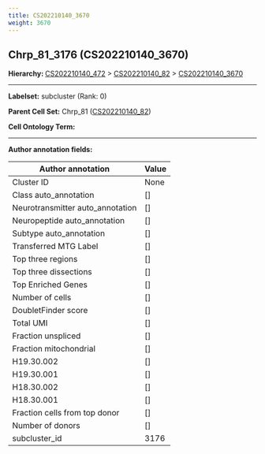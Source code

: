 ```yaml
---
title: CS202210140_3670
weight: 3670
---
```

## Chrp_81_3176 (CS202210140_3670)
<b>Hierarchy: </b>
[CS202210140_472](cell_sets/CS202210140_472.md) >
[CS202210140_82](cell_sets/CS202210140_82.md) >
[CS202210140_3670](cell_sets/CS202210140_3670.md)

---


**Labelset:** subcluster (Rank: 0)

**Parent Cell Set:** Chrp_81 ([CS202210140_82](cell_sets/CS202210140_82.md))



**Cell Ontology Term:** 

[MARKER GENES.]: #


---

[TRANSFERRED ANNOTATIONS.]: #


[AUTHOR ANNOTATION FIELDS.]: #


**Author annotation fields:**

| Author annotation | Value |
|-------------------|-------|
|Cluster ID|None|
|Class auto_annotation|[]|
|Neurotransmitter auto_annotation|[]|
|Neuropeptide auto_annotation|[]|
|Subtype auto_annotation|[]|
|Transferred MTG Label|[]|
|Top three regions|[]|
|Top three dissections|[]|
|Top Enriched Genes|[]|
|Number of cells|[]|
|DoubletFinder score|[]|
|Total UMI|[]|
|Fraction unspliced|[]|
|Fraction mitochondrial|[]|
|H19.30.002|[]|
|H19.30.001|[]|
|H18.30.002|[]|
|H18.30.001|[]|
|Fraction cells from top donor|[]|
|Number of donors|[]|
|subcluster_id|3176|
